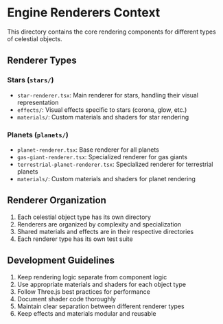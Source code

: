 # Engine Renderers Context

This directory contains the core rendering components for different types of celestial objects.

## Renderer Types

### Stars (`stars/`)
- `star-renderer.tsx`: Main renderer for stars, handling their visual representation
- `effects/`: Visual effects specific to stars (corona, glow, etc.)
- `materials/`: Custom materials and shaders for star rendering

### Planets (`planets/`)
- `planet-renderer.tsx`: Base renderer for all planets
- `gas-giant-renderer.tsx`: Specialized renderer for gas giants
- `terrestrial-planet-renderer.tsx`: Specialized renderer for terrestrial planets
- `materials/`: Custom materials and shaders for planet rendering

## Renderer Organization

1. Each celestial object type has its own directory
2. Renderers are organized by complexity and specialization
3. Shared materials and effects are in their respective directories
4. Each renderer type has its own test suite

## Development Guidelines

1. Keep rendering logic separate from component logic
2. Use appropriate materials and shaders for each object type
3. Follow Three.js best practices for performance
4. Document shader code thoroughly
5. Maintain clear separation between different renderer types
6. Keep effects and materials modular and reusable 